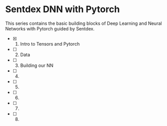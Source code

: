 # Sentdex DNN with Pytorch

This series contains the basic building blocks of Deep Learning and Neural Networks with Pytorch guided by Sentdex. 

- [x] 1. Intro to Tensors and Pytorch
- [ ] 2. Data
- [ ] 3. Building our NN
- [ ] 4. 
- [ ] 5.
- [ ] 6.
- [ ] 7.
- [ ] 8.
